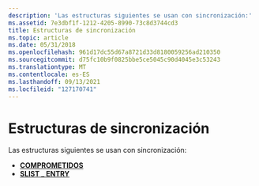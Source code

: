 ```yaml
---
description: 'Las estructuras siguientes se usan con sincronización:'
ms.assetid: 7e3dbf1f-1212-4205-8990-73c8d3744cd3
title: Estructuras de sincronización
ms.topic: article
ms.date: 05/31/2018
ms.openlocfilehash: 961d17dc55d67a8721d33d8180059256ad210350
ms.sourcegitcommit: d75fc10b9f0825bbe5ce5045c90d4045e3c53243
ms.translationtype: MT
ms.contentlocale: es-ES
ms.lasthandoff: 09/13/2021
ms.locfileid: "127170741"
---
```

# <a name="synchronization-structures"></a>Estructuras de sincronización

Las estructuras siguientes se usan con sincronización:

-   [**COMPROMETIDOS**](/windows/win32/api/minwinbase/ns-minwinbase-overlapped)
-   [**SLIST \_ ENTRY**](/windows/win32/api/winnt/ns-winnt-slist_entry)

 

 
